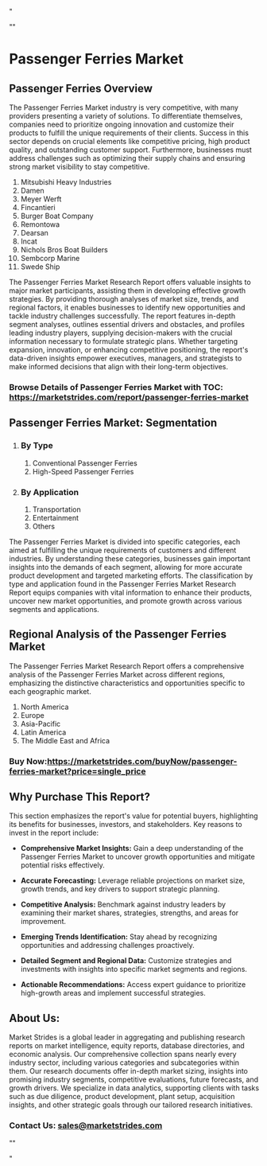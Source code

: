 <p>"</p>
<p>""</p>
<h1>Passenger Ferries Market</h1>
<h2>Passenger Ferries Overview</h2>
<p>The Passenger Ferries Market industry is very competitive, with many providers presenting a variety of solutions. To differentiate themselves, companies need to prioritize ongoing innovation and customize their products to fulfill the unique requirements of their clients. Success in this sector depends on crucial elements like competitive pricing, high product quality, and outstanding customer support. Furthermore, businesses must address challenges such as optimizing their supply chains and ensuring strong market visibility to stay competitive.</p>
<ol>
<li>Mitsubishi Heavy Industries</li>
<li>Damen</li>
<li>Meyer Werft</li>
<li>Fincantieri</li>
<li>Burger Boat Company</li>
<li>Remontowa</li>
<li>Dearsan</li>
<li>Incat</li>
<li>Nichols Bros Boat Builders</li>
<li>Sembcorp Marine</li>
<li>Swede Ship</li>
</ol>
<p>The Passenger Ferries Market Research Report offers valuable insights to major market participants, assisting them in developing effective growth strategies. By providing thorough analyses of market size, trends, and regional factors, it enables businesses to identify new opportunities and tackle industry challenges successfully. The report features in-depth segment analyses, outlines essential drivers and obstacles, and profiles leading industry players, supplying decision-makers with the crucial information necessary to formulate strategic plans. Whether targeting expansion, innovation, or enhancing competitive positioning, the report's data-driven insights empower executives, managers, and strategists to make informed decisions that align with their long-term objectives.</p>
<h3><strong>Browse Details of Passenger Ferries Market with TOC:</strong> <a href="https://marketstrides.com/report/passenger-ferries-market">https://marketstrides.com/report/passenger-ferries-market</a></h3>
<h2>Passenger Ferries Market: Segmentation</h2>
<ol>
<li>
<h3>By Type</h3>
<ol>
<li>Conventional Passenger Ferries</li>
<li>High-Speed Passenger Ferries</li>
</ol>
</li>
<li>
<h3>By Application</h3>
<ol>
<li>Transportation</li>
<li>Entertainment</li>
<li>Others</li>
</ol>
</li>
</ol>
<p>The Passenger Ferries Market is divided into specific categories, each aimed at fulfilling the unique requirements of customers and different industries. By understanding these categories, businesses gain important insights into the demands of each segment, allowing for more accurate product development and targeted marketing efforts. The classification by type and application found in the Passenger Ferries Market Research Report equips companies with vital information to enhance their products, uncover new market opportunities, and promote growth across various segments and applications.</p>
<h2>Regional Analysis of the Passenger Ferries Market</h2>
<p>The Passenger Ferries Market Research Report offers a comprehensive analysis of the Passenger Ferries Market across different regions, emphasizing the distinctive characteristics and opportunities specific to each geographic market.</p>
<ol>
<li>North America</li>
<li>Europe</li>
<li>Asia-Pacific</li>
<li>Latin America</li>
<li>The Middle East and Africa</li>
</ol>
<h3><strong>Buy Now:<a href="https://marketstrides.com/buyNow/passenger-ferries-market?price=single_price">https://marketstrides.com/buyNow/passenger-ferries-market?price=single_price</a></strong></h3>
<h2>Why Purchase This Report?</h2>
<p>This section emphasizes the report's value for potential buyers, highlighting its benefits for businesses, investors, and stakeholders. Key reasons to invest in the report include:</p>
<ul>
<li><strong>Comprehensive Market Insights:</strong> Gain a deep understanding of the Passenger Ferries Market to uncover growth opportunities and mitigate potential risks effectively.</li>
</ul>
<ul>
<li><strong>Accurate Forecasting:</strong> Leverage reliable projections on market size, growth trends, and key drivers to support strategic planning.</li>
</ul>
<ul>
<li><strong>Competitive Analysis:</strong> Benchmark against industry leaders by examining their market shares, strategies, strengths, and areas for improvement.</li>
</ul>
<ul>
<li><strong>Emerging Trends Identification:</strong> Stay ahead by recognizing opportunities and addressing challenges proactively.</li>
</ul>
<ul>
<li><strong>Detailed Segment and Regional Data:</strong> Customize strategies and investments with insights into specific market segments and regions.</li>
</ul>
<ul>
<li><strong>Actionable Recommendations:</strong> Access expert guidance to prioritize high-growth areas and implement successful strategies.</li>
</ul>
<h2>About Us:</h2>
<p>Market Strides is a global leader in aggregating and publishing research reports on market intelligence, equity reports, database directories, and economic analysis. Our comprehensive collection spans nearly every industry sector, including various categories and subcategories within them. Our research documents offer in-depth market sizing, insights into promising industry segments, competitive evaluations, future forecasts, and growth drivers. We specialize in data analytics, supporting clients with tasks such as due diligence, product development, plant setup, acquisition insights, and other strategic goals through our tailored research initiatives.</p>
<h3><strong>Contact Us: <a href="mailto:sales@marketstrides.com">sales@marketstrides.com</a></strong></h3>
<p>""</p>
<p>"</p>
